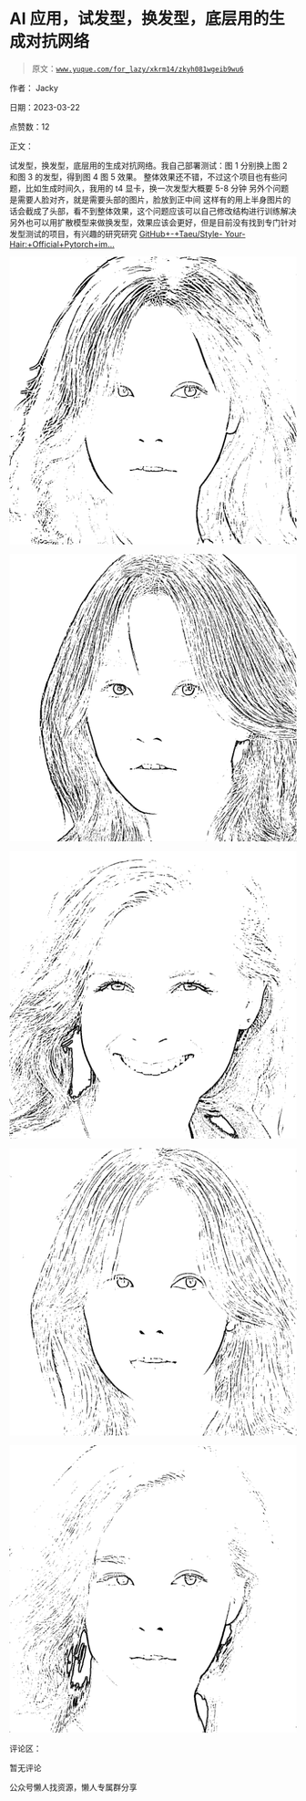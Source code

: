 # AI 应用，试发型，换发型，底层用的生成对抗网络

> 原文：[`www.yuque.com/for_lazy/xkrm14/zkyh081wgeib9wu6`](https://www.yuque.com/for_lazy/xkrm14/zkyh081wgeib9wu6)



作者： Jacky



日期：2023-03-22



点赞数：12

<ne-card data-card-name="hr" data-card-type="block" id="kZPYq" data-event-boundary="card">

正文：



试发型，换发型，底层用的生成对抗网络。我自己部署测试：图 1 分别换上图 2 和图 3 的发型，得到图 4 图 5 效果。 整体效果还不错，不过这个项目也有些问题，比如生成时间久，我用的 t4 显卡，换一次发型大概要 5-8 分钟 另外个问题是需要人脸对齐，就是需要头部的图片，脸放到正中间 这样有的用上半身图片的话会截成了头部，看不到整体效果，这个问题应该可以自己修改结构进行训练解决 另外也可以用扩散模型来做换发型，效果应该会更好，但是目前没有找到专门针对发型测试的项目，有兴趣的研究研究 [GitHub+-+Taeu/Style- Your-Hair:+Official+Pytorch+im...](https://github.com/Taeu/Style-Your-Hair)



<ne-card data-card-name="image" data-card-type="inline" id="rIcws" data-event-boundary="card">![](img/451b523c9d11aeaac3e7ee6a3a12079d.png)</ne-card>



<ne-card data-card-name="image" data-card-type="inline" id="VluSZ" data-event-boundary="card">![](img/a8eefb31e169a65a5fec8bd61787e490.png)</ne-card>



<ne-card data-card-name="image" data-card-type="inline" id="klEre" data-event-boundary="card">![](img/cf0e56032a155dee4600dc466b416b55.png)</ne-card>



<ne-card data-card-name="image" data-card-type="inline" id="omE8f" data-event-boundary="card">![](img/1875334e301b605844b3a9d0b445f7e1.png)</ne-card>



<ne-card data-card-name="image" data-card-type="inline" id="kwIkq" data-event-boundary="card">![](img/cc3d70858e9b1536a7381c6fae1a09da.png)</ne-card>

<ne-card data-card-name="hr" data-card-type="block" id="QFlrJ" data-event-boundary="card">

评论区：



暂无评论

<ne-card data-card-name="hr" data-card-type="block" id="zrLrR" data-event-boundary="card">

公众号懒人找资源，懒人专属群分享

</ne-card></ne-card></ne-card>